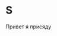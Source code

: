 # S
<html>
  <head>
    
  </head>
  <body>
    <p>
      Привет я присяду
    </p>
  </body>
</html>
